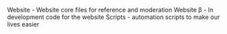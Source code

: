 Website - Website core files for reference and moderation
Website β - In development code for the website
Scripts - automation scripts to make our lives easier
